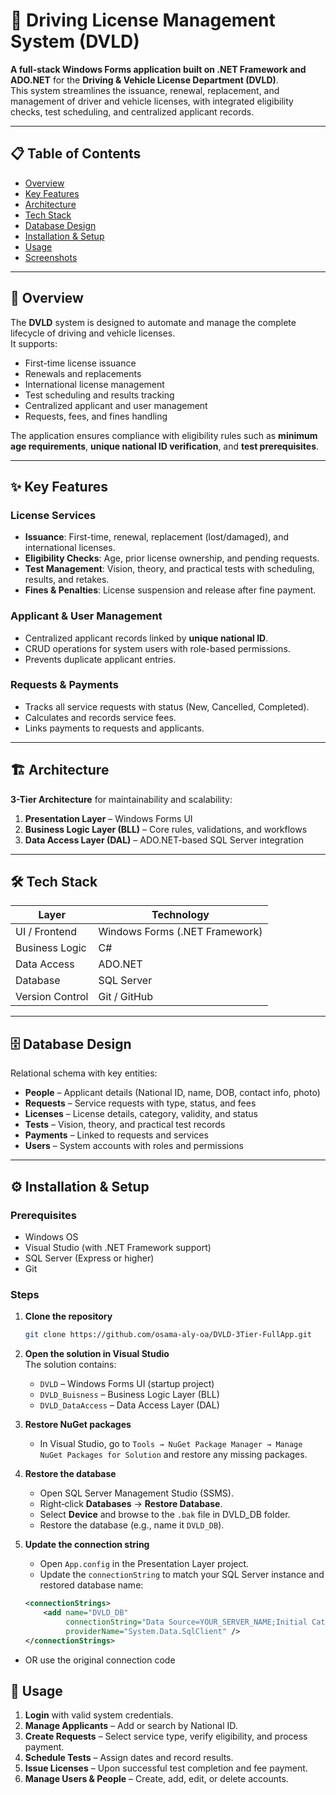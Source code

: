 # 🚗 Driving License Management System (DVLD)

**A full-stack Windows Forms application built on .NET Framework and ADO.NET** for the **Driving & Vehicle License Department (DVLD)**.  
This system streamlines the issuance, renewal, replacement, and management of driver and vehicle licenses, with integrated eligibility checks, test scheduling, and centralized applicant records.

---

## 📋 Table of Contents
- [Overview](#-overview)
- [Key Features](#-key-features)
- [Architecture](#-architecture)
- [Tech Stack](#-tech-stack)
- [Database Design](#-database-design)
- [Installation & Setup](#-installation--setup)
- [Usage](#-usage)
- [Screenshots](#-screenshots)

---

## 📝 Overview
The **DVLD** system is designed to automate and manage the complete lifecycle of driving and vehicle licenses.  
It supports:
- First-time license issuance
- Renewals and replacements
- International license management
- Test scheduling and results tracking
- Centralized applicant and user management
- Requests, fees, and fines handling

The application ensures compliance with eligibility rules such as **minimum age requirements**, **unique national ID verification**, and **test prerequisites**.

---

## ✨ Key Features

### License Services
- **Issuance**: First-time, renewal, replacement (lost/damaged), and international licenses.
- **Eligibility Checks**: Age, prior license ownership, and pending requests.
- **Test Management**: Vision, theory, and practical tests with scheduling, results, and retakes.
- **Fines & Penalties**: License suspension and release after fine payment.

### Applicant & User Management
- Centralized applicant records linked by **unique national ID**.
- CRUD operations for system users with role-based permissions.
- Prevents duplicate applicant entries.

### Requests & Payments
- Tracks all service requests with status (New, Cancelled, Completed).
- Calculates and records service fees.
- Links payments to requests and applicants.

---

## 🏗 Architecture
**3-Tier Architecture** for maintainability and scalability:
1. **Presentation Layer** – Windows Forms UI
2. **Business Logic Layer (BLL)** – Core rules, validations, and workflows
3. **Data Access Layer (DAL)** – ADO.NET-based SQL Server integration

---

## 🛠 Tech Stack
| Layer              | Technology |
|--------------------|------------|
| UI / Frontend      | Windows Forms (.NET Framework) |
| Business Logic     | C# |
| Data Access        | ADO.NET |
| Database           | SQL Server |
| Version Control    | Git / GitHub |

---

## 🗄 Database Design
Relational schema with key entities:
- **People** – Applicant details (National ID, name, DOB, contact info, photo)
- **Requests** – Service requests with type, status, and fees
- **Licenses** – License details, category, validity, and status
- **Tests** – Vision, theory, and practical test records
- **Payments** – Linked to requests and services
- **Users** – System accounts with roles and permissions

---

## ⚙ Installation & Setup

### Prerequisites
- Windows OS
- Visual Studio (with .NET Framework support)
- SQL Server (Express or higher)
- Git

### Steps
1. **Clone the repository**
   ```bash
   git clone https://github.com/osama-aly-oa/DVLD-3Tier-FullApp.git

2. **Open the solution in Visual Studio**  
   The solution contains:
   - `DVLD` – Windows Forms UI (startup project)  
   - `DVLD_Buisness` – Business Logic Layer (BLL)  
   - `DVLD_DataAccess` – Data Access Layer (DAL)  

3. **Restore NuGet packages**  
   - In Visual Studio, go to `Tools → NuGet Package Manager → Manage NuGet Packages for Solution` and restore any missing packages.

4. **Restore the database**
   - Open SQL Server Management Studio (SSMS).  
   - Right‑click **Databases** → **Restore Database**.  
   - Select **Device** and browse to the `.bak` file in DVLD_DB folder.  
   - Restore the database (e.g., name it `DVLD_DB`).

5. **Update the connection string**  
   - Open `App.config` in the Presentation Layer project.  
   - Update the `connectionString` to match your SQL Server instance and restored database name:

   ```xml
   <connectionStrings>
       <add name="DVLD_DB"
            connectionString="Data Source=YOUR_SERVER_NAME;Initial Catalog=DVLD;Integrated Security=True" 
            providerName="System.Data.SqlClient" />
   </connectionStrings>
  - OR use the original connection code
    
## 🚀 Usage

1. **Login** with valid system credentials.
2. **Manage Applicants** – Add or search by National ID.
3. **Create Requests** – Select service type, verify eligibility, and process payment.
4. **Schedule Tests** – Assign dates and record results.
5. **Issue Licenses** – Upon successful test completion and fee payment.
6. **Manage Users & People** – Create, add, edit, or delete accounts.




